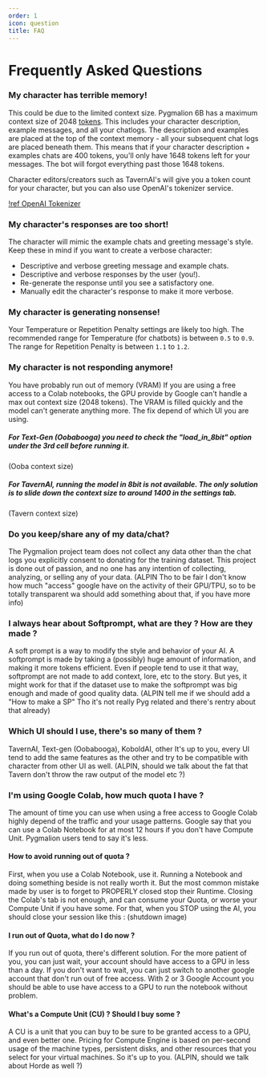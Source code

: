 ```yaml
---
order: 1
icon: question
title: FAQ
---
```


# Frequently Asked Questions

### My character has terrible memory!
This could be due to the limited context size. Pygmalion 6B has a maximum context size of 2048 [tokens](https://en.wikipedia.org/wiki/Lexical_analysis#Tokenization). This includes your character description, example messages, and all your chatlogs. The description and examples are placed at the top of the context memory - all your subsequent chat logs are placed beneath them. This means that if your character description + examples chats are 400 tokens, you'll only have 1648 tokens left for your messages. The bot will forgot everything past those 1648 tokens.

Character editors/creators such as TavernAI's will give you a token count for your character, but you can also use OpenAI's tokenizer service.

[!ref OpenAI Tokenizer](https://platform.openai.com/tokenizer)

### My character's responses are too short!
The character will mimic the example chats and greeting message's style. Keep these in mind if you want to create a verbose character:
- Descriptive and verbose greeting message and example chats.
- Descriptive and verbose responses by the user (you!).
- Re-generate the response until you see a satisfactory one.
- Manually edit the character's response to make it more verbose.

### My character is generating nonsense!
Your Temperature or Repetition Penalty settings are likely too high. The recommended range for Temperature (for chatbots) is between `0.5` to `0.9`. The range for Repetition Penalty is between `1.1` to `1.2`.

### My character is not responding anymore!
You have probably run out of memory (VRAM)
If you are using a free access to a Colab notebooks, the GPU provide by Google can't handle a max out context size (2048 tokens). The VRAM is filled quickly and the model can't generate anything more.
The fix depend of which UI you are using.

##### For Text-Gen (Oobabooga) you need to check the "load_in_8bit" option under the 3rd cell before running it.

(Ooba context size)

##### For TavernAI, running the model in 8bit is not available. The only solution is to slide down the context size to around 1400 in the settings tab.

(Tavern context size)

### Do you keep/share any of my data/chat?
The Pygmalion project team does not collect any data other than the chat logs you explicitly consent to donating for the training dataset.
This project is done out of passion, and no one has any intention of collecting, analyzing, or selling any of your data.
(ALPIN Tho to be fair I don't know how much "access" google have on the activity of their GPU/TPU, so to be totally transparent wa should add something about that, if you have more info)

### I always hear about Softprompt, what are they ? How are they made ?
A soft prompt is a way to modify the style and behavior of your AI. 
A softprompt is made by taking a (possibly) huge amount of information, and making it more tokens efficient.
Even if people tend to use it that way, softprompt are not made to add context, lore, etc to the story. But yes, it might work for that if the dataset use to make the softprompt was big enough and made of good quality data.
(ALPIN tell me if we should add a "How to make a SP" Tho it's not really Pyg related and there's rentry about that already)

### Which UI should I use, there's so many of them ?
TavernAI, Text-gen (Oobabooga), KoboldAI, other
It's up to you, every UI tend to add the same features as the other and try to be compatible with character from other UI as well.
(ALPIN, should we talk about the fat that Tavern don't throw the raw output of the model etc ?)

### I'm using Google Colab, how much quota I have ?
The amount of time you can use when using a free access to Google Colab highly depend of the traffic and your usage patterns.
Google say that you can use a Colab Notebook for at most 12 hours if you don't have Compute Unit. Pygmalion users tend to say it's less.

#### How to avoid running out of quota ?
First, when you use a Colab Notebook, use it. Running a Notebook and doing something beside is not really worth it. But the most common mistake made by user is to forget to PROPERLY closed stop their Runtime. Closing the Colab's tab is not enough, and can consume your Quota, or worse your Compute Unit if you have some.
For that, when you STOP using the AI, you should close your session like this :
(shutdown image)



#### I run out of Quota, what do I do now ?
If you run out of quota, there's different solution. For the more patient of you, you can just wait, your account should have access to a GPU in less than a day.
If you don't want to wait, you can just switch to another google account that don't run out of free access. With 2 or 3 Google Account you should be able to use have access to a GPU to run the notebook without problem.

#### What's a Compute Unit (CU) ? Should I buy some ?
A CU is a unit that you can buy to be sure to be granted access to a GPU, and even better one.
Pricing for Compute Engine is based on per-second usage of the machine types, persistent disks, and other resources that you select for your virtual machines.
So it's up to you.
(ALPIN, should we talk about Horde as well ?)

